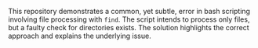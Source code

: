 This repository demonstrates a common, yet subtle, error in bash scripting involving file processing with `find`.  The script intends to process only files, but a faulty check for directories exists.  The solution highlights the correct approach and explains the underlying issue.